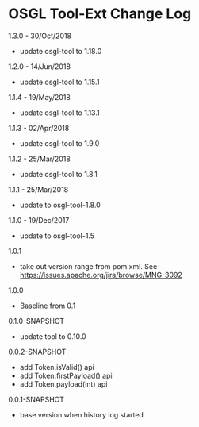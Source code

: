 # OSGL Tool-Ext Change Log

1.3.0 - 30/Oct/2018
* update osgl-tool to 1.18.0

1.2.0 - 14/Jun/2018
* update osgl-tool to 1.15.1

1.1.4 - 19/May/2018
- update osgl-tool to 1.13.1

1.1.3 - 02/Apr/2018
- update osgl-tool to 1.9.0

1.1.2 - 25/Mar/2018
- update osgl-tool to 1.8.1

1.1.1 - 25/Mar/2018
- update to osgl-tool-1.8.0

1.1.0 - 19/Dec/2017
- update to osgl-tool-1.5

1.0.1
- take out version range from pom.xml. See https://issues.apache.org/jira/browse/MNG-3092

1.0.0
- Baseline from 0.1

0.1.0-SNAPSHOT
- update tool to 0.10.0

0.0.2-SNAPSHOT
- add Token.isValid() api
- add Token.firstPayload() api
- add Token.payload(int) api

0.0.1-SNAPSHOT
- base version when history log started
